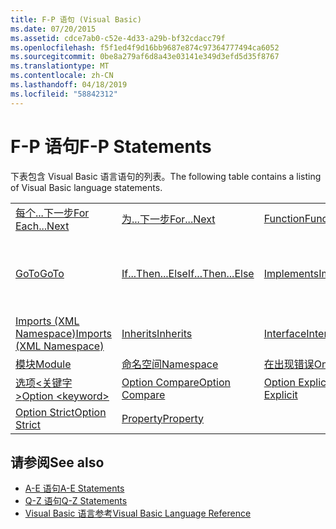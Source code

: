```yaml
---
title: F-P 语句 (Visual Basic)
ms.date: 07/20/2015
ms.assetid: cdce7ab0-c52e-4d33-a29b-bf32cdacc79f
ms.openlocfilehash: f5f1ed4f9d16bb9687e874c97364777494ca6052
ms.sourcegitcommit: 0be8a279af6d8a43e03141e349d3efd5d35f8767
ms.translationtype: MT
ms.contentlocale: zh-CN
ms.lasthandoff: 04/18/2019
ms.locfileid: "58842312"
---
```

# <a name="f-p-statements"></a><span data-ttu-id="6500f-102">F-P 语句</span><span class="sxs-lookup"><span data-stu-id="6500f-102">F-P Statements</span></span>
<span data-ttu-id="6500f-103">下表包含 Visual Basic 语言语句的列表。</span><span class="sxs-lookup"><span data-stu-id="6500f-103">The following table contains a listing of Visual Basic language statements.</span></span>  
  
|||||  
|---|---|---|---|  
|[<span data-ttu-id="6500f-104">每个...下一步</span><span class="sxs-lookup"><span data-stu-id="6500f-104">For Each...Next</span></span>](../../../visual-basic/language-reference/statements/for-each-next-statement.md)|[<span data-ttu-id="6500f-105">为...下一步</span><span class="sxs-lookup"><span data-stu-id="6500f-105">For...Next</span></span>](../../../visual-basic/language-reference/statements/for-next-statement.md)|[<span data-ttu-id="6500f-106">Function</span><span class="sxs-lookup"><span data-stu-id="6500f-106">Function</span></span>](../../../visual-basic/language-reference/statements/function-statement.md)|[<span data-ttu-id="6500f-107">Get</span><span class="sxs-lookup"><span data-stu-id="6500f-107">Get</span></span>](../../../visual-basic/language-reference/statements/get-statement.md)|  
|[<span data-ttu-id="6500f-108">GoTo</span><span class="sxs-lookup"><span data-stu-id="6500f-108">GoTo</span></span>](../../../visual-basic/language-reference/statements/goto-statement.md)|[<span data-ttu-id="6500f-109">If...Then...Else</span><span class="sxs-lookup"><span data-stu-id="6500f-109">If...Then...Else</span></span>](../../../visual-basic/language-reference/statements/if-then-else-statement.md)|[<span data-ttu-id="6500f-110">Implements</span><span class="sxs-lookup"><span data-stu-id="6500f-110">Implements</span></span>](../../../visual-basic/language-reference/statements/implements-statement.md)|[<span data-ttu-id="6500f-111">Imports (.NET Namespace and Type)</span><span class="sxs-lookup"><span data-stu-id="6500f-111">Imports (.NET Namespace and Type)</span></span>](../../../visual-basic/language-reference/statements/imports-statement-net-namespace-and-type.md)|  
|[<span data-ttu-id="6500f-112">Imports (XML Namespace)</span><span class="sxs-lookup"><span data-stu-id="6500f-112">Imports (XML Namespace)</span></span>](../../../visual-basic/language-reference/statements/imports-statement-xml-namespace.md)|[<span data-ttu-id="6500f-113">Inherits</span><span class="sxs-lookup"><span data-stu-id="6500f-113">Inherits</span></span>](../../../visual-basic/language-reference/statements/inherits-statement.md)|[<span data-ttu-id="6500f-114">Interface</span><span class="sxs-lookup"><span data-stu-id="6500f-114">Interface</span></span>](../../../visual-basic/language-reference/statements/interface-statement.md)|[<span data-ttu-id="6500f-115">Mid</span><span class="sxs-lookup"><span data-stu-id="6500f-115">Mid</span></span>](../../../visual-basic/language-reference/statements/mid-statement.md)|  
|[<span data-ttu-id="6500f-116">模块</span><span class="sxs-lookup"><span data-stu-id="6500f-116">Module</span></span>](../../../visual-basic/language-reference/statements/module-statement.md)|[<span data-ttu-id="6500f-117">命名空间</span><span class="sxs-lookup"><span data-stu-id="6500f-117">Namespace</span></span>](../../../visual-basic/language-reference/statements/namespace-statement.md)|[<span data-ttu-id="6500f-118">在出现错误</span><span class="sxs-lookup"><span data-stu-id="6500f-118">On Error</span></span>](../../../visual-basic/language-reference/statements/on-error-statement.md)|[<span data-ttu-id="6500f-119">Operator</span><span class="sxs-lookup"><span data-stu-id="6500f-119">Operator</span></span>](../../../visual-basic/language-reference/statements/operator-statement.md)|  
|[<span data-ttu-id="6500f-120">选项\<关键字 ></span><span class="sxs-lookup"><span data-stu-id="6500f-120">Option \<keyword></span></span>](../../../visual-basic/language-reference/statements/option-keyword-statement.md)|[<span data-ttu-id="6500f-121">Option Compare</span><span class="sxs-lookup"><span data-stu-id="6500f-121">Option Compare</span></span>](../../../visual-basic/language-reference/statements/option-compare-statement.md)|[<span data-ttu-id="6500f-122">Option Explicit</span><span class="sxs-lookup"><span data-stu-id="6500f-122">Option Explicit</span></span>](../../../visual-basic/language-reference/statements/option-explicit-statement.md)|[<span data-ttu-id="6500f-123">Option Infer</span><span class="sxs-lookup"><span data-stu-id="6500f-123">Option Infer</span></span>](../../../visual-basic/language-reference/statements/option-infer-statement.md)|  
|[<span data-ttu-id="6500f-124">Option Strict</span><span class="sxs-lookup"><span data-stu-id="6500f-124">Option Strict</span></span>](../../../visual-basic/language-reference/statements/option-strict-statement.md)|[<span data-ttu-id="6500f-125">Property</span><span class="sxs-lookup"><span data-stu-id="6500f-125">Property</span></span>](../../../visual-basic/language-reference/statements/property-statement.md)|||  
  
## <a name="see-also"></a><span data-ttu-id="6500f-126">请参阅</span><span class="sxs-lookup"><span data-stu-id="6500f-126">See also</span></span>

- [<span data-ttu-id="6500f-127">A-E 语句</span><span class="sxs-lookup"><span data-stu-id="6500f-127">A-E Statements</span></span>](../../../visual-basic/language-reference/statements/a-e-statements.md)
- [<span data-ttu-id="6500f-128">Q-Z 语句</span><span class="sxs-lookup"><span data-stu-id="6500f-128">Q-Z Statements</span></span>](../../../visual-basic/language-reference/statements/q-z-statements.md)
- [<span data-ttu-id="6500f-129">Visual Basic 语言参考</span><span class="sxs-lookup"><span data-stu-id="6500f-129">Visual Basic Language Reference</span></span>](../../../visual-basic/language-reference/index.md)
